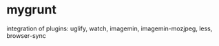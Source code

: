 mygrunt
=======

integration of plugins: uglify, watch, imagemin, imagemin-mozjpeg, less, browser-sync
